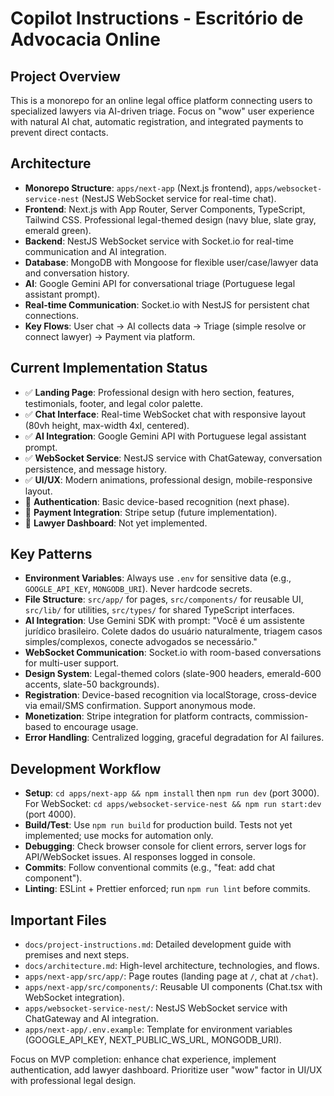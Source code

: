 # Copilot Instructions - Escritório de Advocacia Online

## Project Overview
This is a monorepo for an online legal office platform connecting users to specialized lawyers via AI-driven triage. Focus on "wow" user experience with natural AI chat, automatic registration, and integrated payments to prevent direct contacts.

## Architecture
- **Monorepo Structure**: `apps/next-app` (Next.js frontend), `apps/websocket-service-nest` (NestJS WebSocket service for real-time chat).
- **Frontend**: Next.js with App Router, Server Components, TypeScript, Tailwind CSS. Professional legal-themed design (navy blue, slate gray, emerald green).
- **Backend**: NestJS WebSocket service with Socket.io for real-time communication and AI integration.
- **Database**: MongoDB with Mongoose for flexible user/case/lawyer data and conversation history.
- **AI**: Google Gemini API for conversational triage (Portuguese legal assistant prompt).
- **Real-time Communication**: Socket.io with NestJS for persistent chat connections.
- **Key Flows**: User chat → AI collects data → Triage (simple resolve or connect lawyer) → Payment via platform.

## Current Implementation Status
- ✅ **Landing Page**: Professional design with hero section, features, testimonials, footer, and legal color palette.
- ✅ **Chat Interface**: Real-time WebSocket chat with responsive layout (80vh height, max-width 4xl, centered).
- ✅ **AI Integration**: Google Gemini API with Portuguese legal assistant prompt.
- ✅ **WebSocket Service**: NestJS service with ChatGateway, conversation persistence, and message history.
- ✅ **UI/UX**: Modern animations, professional design, mobile-responsive layout.
- 🚧 **Authentication**: Basic device-based recognition (next phase).
- 🚧 **Payment Integration**: Stripe setup (future implementation).
- 🚧 **Lawyer Dashboard**: Not yet implemented.

## Key Patterns
- **Environment Variables**: Always use `.env` for sensitive data (e.g., `GOOGLE_API_KEY`, `MONGODB_URI`). Never hardcode secrets.
- **File Structure**: `src/app/` for pages, `src/components/` for reusable UI, `src/lib/` for utilities, `src/types/` for shared TypeScript interfaces.
- **AI Integration**: Use Gemini SDK with prompt: "Você é um assistente jurídico brasileiro. Colete dados do usuário naturalmente, triagem casos simples/complexos, conecte advogados se necessário."
- **WebSocket Communication**: Socket.io with room-based conversations for multi-user support.
- **Design System**: Legal-themed colors (slate-900 headers, emerald-600 accents, slate-50 backgrounds).
- **Registration**: Device-based recognition via localStorage, cross-device via email/SMS confirmation. Support anonymous mode.
- **Monetization**: Stripe integration for platform contracts, commission-based to encourage usage.
- **Error Handling**: Centralized logging, graceful degradation for AI failures.

## Development Workflow
- **Setup**: `cd apps/next-app && npm install` then `npm run dev` (port 3000). For WebSocket: `cd apps/websocket-service-nest && npm run start:dev` (port 4000).
- **Build/Test**: Use `npm run build` for production build. Tests not yet implemented; use mocks for automation only.
- **Debugging**: Check browser console for client errors, server logs for API/WebSocket issues. AI responses logged in console.
- **Commits**: Follow conventional commits (e.g., "feat: add chat component").
- **Linting**: ESLint + Prettier enforced; run `npm run lint` before commits.

## Important Files
- `docs/project-instructions.md`: Detailed development guide with premises and next steps.
- `docs/architecture.md`: High-level architecture, technologies, and flows.
- `apps/next-app/src/app/`: Page routes (landing page at `/`, chat at `/chat`).
- `apps/next-app/src/components/`: Reusable UI components (Chat.tsx with WebSocket integration).
- `apps/websocket-service-nest/`: NestJS WebSocket service with ChatGateway and AI integration.
- `apps/next-app/.env.example`: Template for environment variables (GOOGLE_API_KEY, NEXT_PUBLIC_WS_URL, MONGODB_URI).

Focus on MVP completion: enhance chat experience, implement authentication, add lawyer dashboard. Prioritize user "wow" factor in UI/UX with professional legal design.
